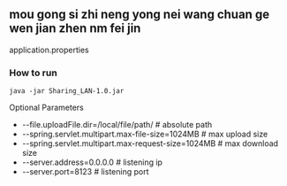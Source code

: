 ## mou gong si zhi neng yong nei wang chuan ge wen jian zhen nm fei jin 

application.properties 
### How to run

`java -jar Sharing_LAN-1.0.jar `

Optional Parameters 

- --file.uploadFile.dir=/local/file/path/ # absolute path 
- --spring.servlet.multipart.max-file-size=1024MB # max upload size 
- --spring.servlet.multipart.max-request-size=1024MB # max download size
- --server.address=0.0.0.0 # listening ip
- --server.port=8123 # listening port


